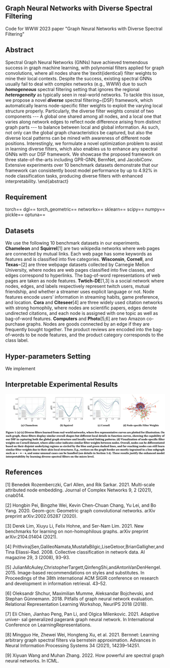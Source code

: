 ## Graph Neural Networks with Diverse Spectral Filtering
Code for WWW 2023 paper "Graph Neural Networks with Diverse Spectral Filtering"

## Abstract
Spectral Graph Neural Networks (GNNs) have achieved tremendous success in graph machine learning, with polynomial filters applied for graph convolutions, where all nodes share the \textit{identical} filter weights to mine their local contexts. Despite the success, existing spectral GNNs usually fail to deal with complex networks (e.g., WWW) due to such ***homogeneous*** spectral filtering setting that ignores the regional ***heterogeneity*** as typically seen in real-world networks. To tackle this issue, we propose a novel ***diverse*** spectral filtering~(DSF) framework, which automatically learns node-specific filter weights to exploit the varying local structure properly. Particularly, the diverse filter weights consist of two components --- A global one shared among all nodes, and a local one that varies along network edges to reflect node difference arising from distinct graph parts --- to balance between local and global information. As such, not only can the global graph characteristics be captured, but also the diverse local patterns can be mined with awareness of different node positions. Interestingly, we formulate a novel optimization problem to assist in learning diverse filters, which also enables us to enhance any spectral GNNs with our DSF framework. We showcase the proposed framework on three state-of-the-arts including GPR-GNN, BernNet, and JacobiConv. Extensive experiments over 10 benchmark datasets demonstrate that our framework can consistently boost model performance by up to 4.92% in node classification tasks, producing diverse filters with enhanced interpretability.
\end{abstract}

## Requirement
torch==
dgl==
torch_geometric==
networkx==
sklearn==
scipy==
numpy==
pickle==
optuna==


## Datasets
We use the following 10 benchmark datasets in our experiments. **Chameleon** and **Squirrel**[1] are two wikipedia networks where web pages are connected by mutual links. Each web page has some keywords as features and is classified into five categories. 
**Wisconsin**, **Cornell**, and **Texas**~[2] are three webpage datasets collected by Carnegie Mellon University, where nodes are web pages classified into five classes, and edges correspond to hyperlinks. The bag-of-word representations of web pages are taken as node features. **Twtich-DE**[1,3] is a social network where nodes, edges, and labels respectively represent twitch users, mutual friendship, and whether a streamer uses explicit language or not. Node features encode users’ information in streaming habits, game preference, and location. **Cora** and **Citeseer**[4] are three widely used citation networks with strong homophily, where nodes are scientific papers, edges denote undirected citations, and each node is assigned with one topic as well as bag-of-word features. **Computers** and **Photo**[5,6] are two Amazon co-purchase graphs. Nodes are goods connected by an edge if they are frequently bought together. The product reviews are encoded into the bag-of-words to be node features, and the product category corresponds to the class label.

## Hyper-parameters Setting
We implement

## Interpretable Experimental Results
<img src="https://github.com/jingweio/DSF/blob/main/intep.png"/>


## References
[1] Benedek Rozemberczki, Carl Allen, and Rik Sarkar. 2021. Multi-scale attributed node embedding. Journal of Complex Networks 9, 2 (2021), cnab014.  

[2] Hongbin Pei, Bingzhe Wei, Kevin Chen-Chuan Chang, Yu Lei, and Bo Yang. 2020. Geom-gcn: Geometric graph convolutional networks. arXiv preprint arXiv:2002.05287 (2020).  

[3] Derek Lim, Xiuyu Li, Felix Hohne, and Ser-Nam Lim. 2021. New benchmarks for learning on non-homophilous graphs. arXiv preprint arXiv:2104.01404 (2021).  

[4] PrithvirajSen,GalileoNamata,MustafaBilgic,LiseGetoor,BrianGalligher,and Tina Eliassi-Rad. 2008. Collective classification in network data. AI magazine 29, 3 (2008), 93–93.  

[5] JulianMcAuley,ChristopherTargett,QinfengShi,andAntonVanDenHengel. 2015. Image-based recommendations on styles and substitutes. In Proceedings of the 38th international ACM SIGIR conference on research and development in information retrieval. 43–52.  

[6] Oleksandr Shchur, Maximilian Mumme, Aleksandar Bojchevski, and Stephan Günnemann. 2018. Pitfalls of graph neural network evaluation. Relational Representation Learning Workshop, NeurIPS 2018 (2018).  

[7] Eli Chien, Jianhao Peng, Pan Li, and Olgica Milenkovic. 2021. Adaptive univer- sal generalized pagerank graph neural network. In International Conference on LearningRepresentations.  

[8] Mingguo He, Zhewei Wei, Hongteng Xu, et al. 2021. Bernnet: Learning arbitrary graph spectral filters via bernstein approximation. Advances in Neural Information Processing Systems 34 (2021), 14239–14251.  

[9] Xiyuan Wang and Muhan Zhang. 2022. How powerful are spectral graph neural networks. In ICML.  
